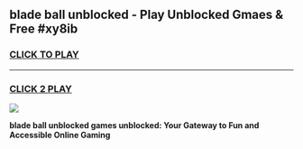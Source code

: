 
## blade ball unblocked - Play Unblocked Gmaes & Free #xy8ib
<h3>
<a href="https://news.freeplayer.one?title=blade_ball_unblocked&ref=03M">CLICK TO PLAY</a></h3>
<hr>

<h3>
<a href="https://news.freeplayer.one?title=blade_ball_unblocked&ref=03M">CLICK 2 PLAY</a>
  
</h3>

<a href="https://news.freeplayer.one?title=blade_ball_unblocked&ref=03M"><img src="https://clearcache.store/games.png"></a>


**blade ball unblocked games unblocked: Your Gateway to Fun and Accessible Online Gaming**
